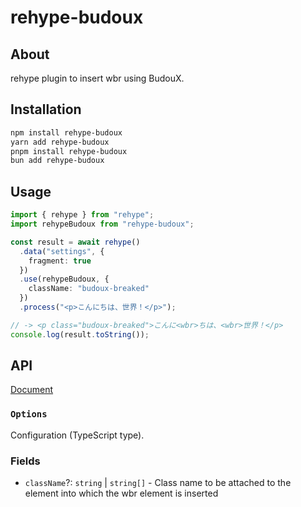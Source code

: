# rehype-budoux

## About

rehype plugin to insert wbr using BudouX.

## Installation

```bash
npm install rehype-budoux
yarn add rehype-budoux
pnpm install rehype-budoux
bun add rehype-budoux
```

## Usage

```ts
import { rehype } from "rehype";
import rehypeBudoux from "rehype-budoux";

const result = await rehype()
  .data("settings", {
    fragment: true
  })
  .use(rehypeBudoux, {
    className: "budoux-breaked"
  })
  .process("<p>こんにちは、世界！</p>");

// -> <p class="budoux-breaked">こんに<wbr>ちは、<wbr>世界！</p>
console.log(result.toString());
```

## API

[Document](https://sqrtox.github.io/rehype-budoux)

### `Options`

Configuration (TypeScript type).

### Fields

- `className`?: `string` | `string[]` - Class name to be attached to the element into which the wbr element is inserted
